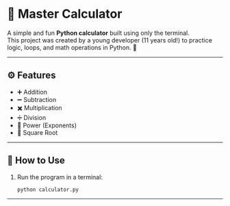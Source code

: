 # 🧮 Master Calculator

A simple and fun **Python calculator** built using only the terminal.  
This project was created by a young developer (11 years old!) to practice logic, loops, and math operations in Python. 🚀

---

## ⚙️ Features
- ➕ Addition  
- ➖ Subtraction  
- ✖️ Multiplication  
- ➗ Division  
- 🌟 Power (Exponents)  
- 🧠 Square Root  

---

## 🧰 How to Use

1. Run the program in a terminal:
   ```bash
   python calculator.py
_______________________________________________
